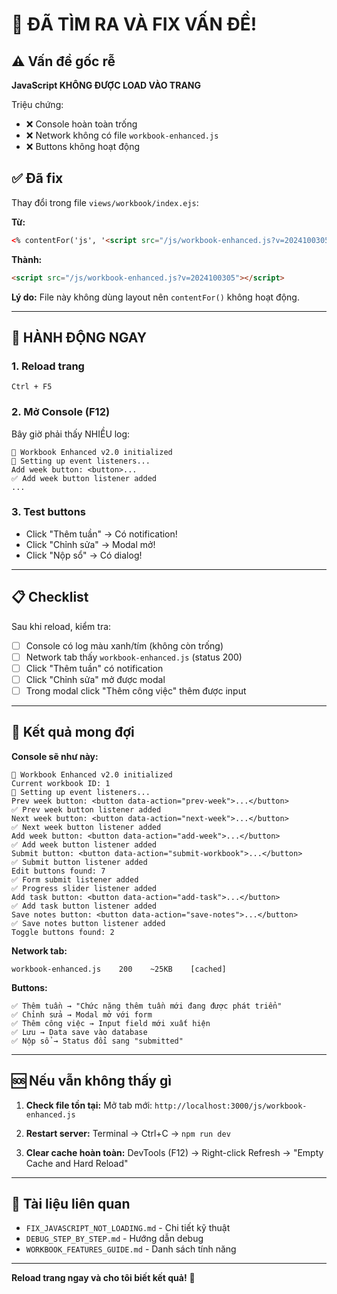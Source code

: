 # 🎉 ĐÃ TÌM RA VÀ FIX VẤN ĐỀ!

## ⚠️ Vấn đề gốc rễ
**JavaScript KHÔNG ĐƯỢC LOAD VÀO TRANG**

Triệu chứng:
- ❌ Console hoàn toàn trống
- ❌ Network không có file `workbook-enhanced.js`  
- ❌ Buttons không hoạt động

## ✅ Đã fix
Thay đổi trong file `views/workbook/index.ejs`:

**Từ:**
```html
<% contentFor('js', '<script src="/js/workbook-enhanced.js?v=2024100305"></script>') %>
```

**Thành:**
```html
<script src="/js/workbook-enhanced.js?v=2024100305"></script>
```

**Lý do:** File này không dùng layout nên `contentFor()` không hoạt động.

---

## 🚀 HÀNH ĐỘNG NGAY

### 1. Reload trang
```
Ctrl + F5
```

### 2. Mở Console (F12)
Bây giờ phải thấy NHIỀU log:
```
🚀 Workbook Enhanced v2.0 initialized
🔧 Setting up event listeners...
Add week button: <button>...
✅ Add week button listener added
...
```

### 3. Test buttons
- Click "Thêm tuần" → Có notification!
- Click "Chỉnh sửa" → Modal mở!
- Click "Nộp sổ" → Có dialog!

---

## 📋 Checklist

Sau khi reload, kiểm tra:

- [ ] Console có log màu xanh/tím (không còn trống)
- [ ] Network tab thấy `workbook-enhanced.js` (status 200)
- [ ] Click "Thêm tuần" có notification
- [ ] Click "Chỉnh sửa" mở được modal
- [ ] Trong modal click "Thêm công việc" thêm được input

---

## 🎯 Kết quả mong đợi

**Console sẽ như này:**
```
🚀 Workbook Enhanced v2.0 initialized
Current workbook ID: 1
🔧 Setting up event listeners...
Prev week button: <button data-action="prev-week">...</button>
✅ Prev week button listener added
Next week button: <button data-action="next-week">...</button>
✅ Next week button listener added
Add week button: <button data-action="add-week">...</button>
✅ Add week button listener added
Submit button: <button data-action="submit-workbook">...</button>
✅ Submit button listener added
Edit buttons found: 7
✅ Form submit listener added
✅ Progress slider listener added
Add task button: <button data-action="add-task">...</button>
✅ Add task button listener added
Save notes button: <button data-action="save-notes">...</button>
✅ Save notes button listener added
Toggle buttons found: 2
```

**Network tab:**
```
workbook-enhanced.js    200    ~25KB    [cached]
```

**Buttons:**
```
✅ Thêm tuần → "Chức năng thêm tuần mới đang được phát triển"
✅ Chỉnh sửa → Modal mở với form
✅ Thêm công việc → Input field mới xuất hiện
✅ Lưu → Data save vào database
✅ Nộp sổ → Status đổi sang "submitted"
```

---

## 🆘 Nếu vẫn không thấy gì

1. **Check file tồn tại:**
   Mở tab mới: `http://localhost:3000/js/workbook-enhanced.js`
   
2. **Restart server:**
   Terminal → Ctrl+C → `npm run dev`

3. **Clear cache hoàn toàn:**
   DevTools (F12) → Right-click Refresh → "Empty Cache and Hard Reload"

---

## 📄 Tài liệu liên quan

- `FIX_JAVASCRIPT_NOT_LOADING.md` - Chi tiết kỹ thuật
- `DEBUG_STEP_BY_STEP.md` - Hướng dẫn debug
- `WORKBOOK_FEATURES_GUIDE.md` - Danh sách tính năng

---

**Reload trang ngay và cho tôi biết kết quả!** 🎯
